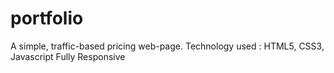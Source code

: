 # portfolio
A simple, traffic-based pricing web-page.
Technology used : HTML5, CSS3, Javascript
Fully Responsive
